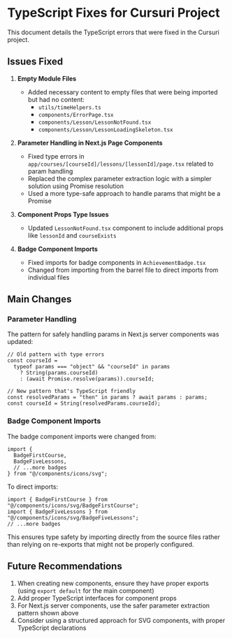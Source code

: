 # TypeScript Fixes for Cursuri Project

This document details the TypeScript errors that were fixed in the Cursuri project.

## Issues Fixed

1. **Empty Module Files**

   - Added necessary content to empty files that were being imported but had no content:
     - `utils/timeHelpers.ts`
     - `components/ErrorPage.tsx`
     - `components/Lesson/LessonNotFound.tsx`
     - `components/Lesson/LessonLoadingSkeleton.tsx`

2. **Parameter Handling in Next.js Page Components**

   - Fixed type errors in `app/courses/[courseId]/lessons/[lessonId]/page.tsx` related to param handling
   - Replaced the complex parameter extraction logic with a simpler solution using Promise resolution
   - Used a more type-safe approach to handle params that might be a Promise

3. **Component Props Type Issues**

   - Updated `LessonNotFound.tsx` component to include additional props like `lessonId` and `courseExists`

4. **Badge Component Imports**
   - Fixed imports for badge components in `AchievementBadge.tsx`
   - Changed from importing from the barrel file to direct imports from individual files

## Main Changes

### Parameter Handling

The pattern for safely handling params in Next.js server components was updated:

```tsx
// Old pattern with type errors
const courseId =
  typeof params === "object" && "courseId" in params
    ? String(params.courseId)
    : (await Promise.resolve(params)).courseId;

// New pattern that's TypeScript friendly
const resolvedParams = "then" in params ? await params : params;
const courseId = String(resolvedParams.courseId);
```

### Badge Component Imports

The badge component imports were changed from:

```tsx
import {
  BadgeFirstCourse,
  BadgeFiveLessons,
  // ...more badges
} from "@/components/icons/svg";
```

To direct imports:

```tsx
import { BadgeFirstCourse } from "@/components/icons/svg/BadgeFirstCourse";
import { BadgeFiveLessons } from "@/components/icons/svg/BadgeFiveLessons";
// ...more badges
```

This ensures type safety by importing directly from the source files rather than relying on re-exports that might not be properly configured.

## Future Recommendations

1. When creating new components, ensure they have proper exports (using `export default` for the main component)
2. Add proper TypeScript interfaces for component props
3. For Next.js server components, use the safer parameter extraction pattern shown above
4. Consider using a structured approach for SVG components, with proper TypeScript declarations
